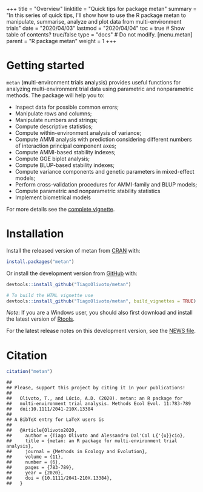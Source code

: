 +++
title = "Overview"
linktitle = "Quick tips for package metan"
summary = "In this series of quick tips, I'll show how to use the R package metan to manipulate, summarise, analyze and plot data from multi-environment trials"
date = "2020/04/03"
lastmod = "2020/04/04"
toc = true  # Show table of contents? true/false
type = "docs"  # Do not modify.
[menu.metan]
    parent = "R package metan"
    weight = 1
+++

# Getting started

`metan` (**m**ulti-**e**nvironment **t**rials **an**alysis) provides useful functions for analyzing multi-environment trial data using parametric and nonparametric methods. The package will help you to:

* Inspect data for possible common errors;
* Manipulate rows and columns;
* Manipulate numbers and strings;
* Compute descriptive statistics;
* Compute within-environment analysis of variance;
* Compute AMMI analysis with prediction considering different numbers of interaction principal component axes;
* Compute AMMI-based stability indexes;
* Compute GGE biplot analysis;
* Compute BLUP-based stability indexes;
* Compute variance components and genetic parameters in mixed-effect models;
* Perform cross-validation procedures for AMMI-family and BLUP models;
* Compute parametric and nonparametric stability statistics
* Implement biometrical models

For more details see the [complete vignette](https://tiagoolivoto.github.io/metan/).

# Installation

Install the released version of metan from [CRAN](https://CRAN.R-project.org/package=metan) with:


```r
install.packages("metan")
```

Or install the development version from [GitHub](https://github.com/TiagoOlivoto/metan) with:


```r
devtools::install_github("TiagoOlivoto/metan")

# To build the HTML vignette use
devtools::install_github("TiagoOlivoto/metan", build_vignettes = TRUE)
```

*Note*: If you are a Windows user, you should also first download and install the latest version of [Rtools](https://cran.r-project.org/bin/windows/Rtools/).

For the latest release notes on this development version, see the [NEWS file](https://tiagoolivoto.github.io/metan/news/index.html).

# Citation


```r
citation("metan")
```

```
## 
## Please, support this project by citing it in your publications!
## 
##   Olivoto, T., and Lúcio, A.D. (2020). metan: an R package for
##   multi-environment trial analysis. Methods Ecol Evol. 11:783-789
##   doi:10.1111/2041-210X.13384
## 
## A BibTeX entry for LaTeX users is
## 
##   @Article{Olivoto2020,
##     author = {Tiago Olivoto and Alessandro Dal'Col L{'{u}}cio},
##     title = {metan: an R package for multi-environment trial analysis},
##     journal = {Methods in Ecology and Evolution},
##     volume = {11},
##     number = {6},
##     pages = {783-789},
##     year = {2020},
##     doi = {10.1111/2041-210X.13384},
##   }
```

